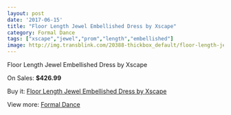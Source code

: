 ```yaml
---
layout: post
date: '2017-06-15'
title: "Floor Length Jewel Embellished Dress by Xscape"
category: Formal Dance
tags: ["xscape","jewel","prom","length","embellished"]
image: http://img.transblink.com/20388-thickbox_default/floor-length-jewel-embellished-dress-by-xscape.jpg
---
```

Floor Length Jewel Embellished Dress by Xscape

On Sales: **$426.99**
<a href="https://www.transblink.com/en/formal-dance/6435-floor-length-jewel-embellished-dress-by-xscape.html"><amp-img layout="responsive" width="600" height="600" src="//img.transblink.com/20388-thickbox_default/floor-length-jewel-embellished-dress-by-xscape.jpg" alt="Floor Length Jewel Embellished Dress by Xscape 0" /></a>
<a href="https://www.transblink.com/en/formal-dance/6435-floor-length-jewel-embellished-dress-by-xscape.html"><amp-img layout="responsive" width="600" height="600" src="//img.transblink.com/20389-thickbox_default/floor-length-jewel-embellished-dress-by-xscape.jpg" alt="Floor Length Jewel Embellished Dress by Xscape 1" /></a>

Buy it: [Floor Length Jewel Embellished Dress by Xscape](https://www.transblink.com/en/formal-dance/6435-floor-length-jewel-embellished-dress-by-xscape.html "Floor Length Jewel Embellished Dress by Xscape")

View more: [Formal Dance](https://www.transblink.com/en/6-formal-dance "Formal Dance")